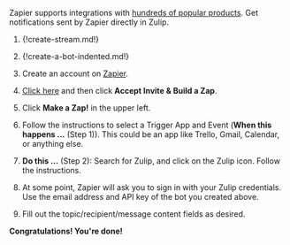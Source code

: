 Zapier supports integrations with
[hundreds of popular products](https://zapier.com/apps). Get notifications
sent by Zapier directly in Zulip.

1. {!create-stream.md!}

1. {!create-a-bot-indented.md!}

1. Create an account on [Zapier](https://zapier.com).

1. [Click here](https://zapier.com/developer/public-invite/8304/bb0e9784d171eb44762c1bef4fcba2df/)
   and then click **Accept Invite & Build a Zap**.

1. Click **Make a Zap!** in the upper left.

1. Follow the instructions to select a Trigger App and Event (**When this happens ...** (Step 1)).
   This could be an app like Trello, Gmail, Calendar, or anything else.

1. **Do this ...** (Step 2): Search for Zulip, and click on the Zulip icon. Follow the instructions.

1. At some point, Zapier will ask you to sign in with your Zulip
   credentials. Use the email address and API key of the bot you created above.

1. Fill out the topic/recipient/message content fields as desired.

**Congratulations! You're done!**
